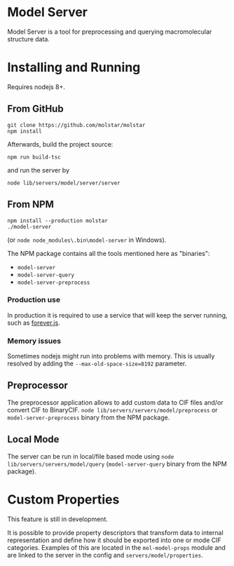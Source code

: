 Model Server
============

Model Server is a tool for preprocessing and querying macromolecular structure data.

Installing and Running
=====================

Requires nodejs 8+.

## From GitHub

```
git clone https://github.com/molstar/molstar
npm install
```

Afterwards, build the project source:

```
npm run build-tsc
```

and run the server by 

```
node lib/servers/model/server/server
```

## From NPM

```
npm install --production molstar
./model-server 
```

(or ``node node_modules\.bin\model-server`` in Windows).

The NPM package contains all the tools mentioned here as "binaries":

- ``model-server``
- ``model-server-query``
- ``model-server-preprocess``


### Production use

In production it is required to use a service that will keep the server running, such as [forever.js](https://github.com/foreverjs/forever).


### Memory issues

Sometimes nodejs might run into problems with memory. This is usually resolved by adding the ``--max-old-space-size=8192`` parameter.

## Preprocessor

The preprocessor application allows to add custom data to CIF files and/or convert CIF to BinaryCIF. ``node lib/servers/servers/model/preprocess`` or ``model-server-preprocess`` binary from the NPM package.


## Local Mode

The server can be run in local/file based mode using ``node lib/servers/servers/model/query`` (``model-server-query`` binary from the NPM package).

Custom Properties
=================

This feature is still in development.

It is possible to provide property descriptors that transform data to internal representation and define how it should be exported into one or mode CIF categories. Examples of this are located in the ``mol-model-props`` module and are linked to the server in the config and ``servers/model/properties``.